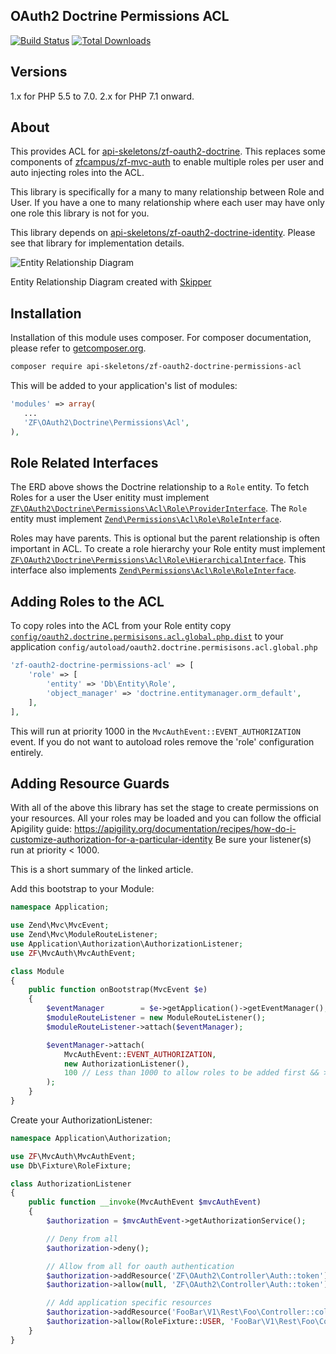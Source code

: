 OAuth2 Doctrine Permissions ACL
-------------------------------

[![Build Status](https://travis-ci.org/API-Skeletons/zf-oauth2-doctrine-permissions-acl.svg)](https://travis-ci.org/API-Skeletons/zf-oauth2-doctrine-permissions-acl)
[![Total Downloads](https://poser.pugx.org/api-skeletons/zf-oauth2-doctrine-permissions-acl/downloads)](https://packagist.org/packages/api-skeletons/zf-oauth2-doctrine-permissions-acl)


Versions
--------

1.x for PHP 5.5 to 7.0.  2.x for PHP 7.1 onward.


About
-----

This provides ACL for [api-skeletons/zf-oauth2-doctrine](https://github.com/API-Skeletons/zf-oauth2-doctrine).  This replaces some components of [zfcampus/zf-mvc-auth](https://github.com/zfcampus/zf-mvc-auth) to enable multiple roles per user and auto injecting roles into the ACL.

This library is specifically for a many to many relationship between Role and User.  If you have a one to many relationship where each user may have only one role this library is not for you.

This library depends on [api-skeletons/zf-oauth2-doctrine-identity](https://github.com/API-Skeletons/zf-oauth2-doctrine-identity).  Please see that library for implementation details.

![Entity Relationship Diagram](https://raw.githubusercontent.com/API-Skeletons/zf-oauth2-doctrine-permissions/master/media/erd.png)

Entity Relationship Diagram created with [Skipper](https://skipper18.com)


Installation
------------
Installation of this module uses composer. For composer documentation, please refer to [getcomposer.org](http://getcomposer.org/).

```sh
composer require api-skeletons/zf-oauth2-doctrine-permissions-acl
```

This will be added to your application's list of modules:

```php
'modules' => array(
   ...
   'ZF\OAuth2\Doctrine\Permissions\Acl',
),
```

Role Related Interfaces
-----------------------

The ERD above shows the Doctrine relationship to a `Role` entity.  To fetch Roles for a user the User enitity must implement [`ZF\OAuth2\Doctrine\Permissions\Acl\Role\ProviderInterface`](https://github.com/API-Skeletons/zf-oauth2-doctrine-permissions-acl/blob/master/src/Role/ProviderInterface.php).  The `Role` entity must implement [`Zend\Permissions\Acl\Role\RoleInterface`](https://github.com/zendframework/zend-permissions-acl/blob/master/src/Role/RoleInterface.php).

Roles may have parents.  This is optional but the parent relationship is often important in ACL.  To create a role hierarchy your Role entity must implement [`ZF\OAuth2\Doctrine\Permissions\Acl\Role\HierarchicalInterface`](https://github.com/API-Skeletons/zf-oauth2-doctrine-permissions-acl/blob/master/src/Role/HierarchicalInterface.php).  This interface also implements [`Zend\Permissions\Acl\Role\RoleInterface`](https://github.com/zendframework/zend-permissions-acl/blob/master/src/Role/RoleInterface.php).


Adding Roles to the ACL
-----------------------

To copy roles into the ACL from your Role entity copy [`config/oauth2.doctrine.permisisons.acl.global.php.dist`](https://github.com/API-Skeletons/zf-oauth2-doctrine-permissions-acl/blob/master/config/oauth2.doctrine.permisisons.global.php.dist) to your application `config/autoload/oauth2.doctrine.permisisons.acl.global.php`  
```php
'zf-oauth2-doctrine-permissions-acl' => [
    'role' => [
        'entity' => 'Db\Entity\Role',
        'object_manager' => 'doctrine.entitymanager.orm_default',
    ],
],
```
This will run at priority 1000 in the `MvcAuthEvent::EVENT_AUTHORIZATION` event.  If you do not want to autoload roles remove the 'role' configuration entirely.


Adding Resource Guards
-------------------------------

With all of the above this library has set the stage to create permissions on your resources.
All your roles may be loaded and you can follow the official Apigility guide:
https://apigility.org/documentation/recipes/how-do-i-customize-authorization-for-a-particular-identity
Be sure your listener(s) run at priority < 1000.

This is a short summary of the linked article.

Add this bootstrap to your Module:
```php
namespace Application;

use Zend\Mvc\MvcEvent;
use Zend\Mvc\ModuleRouteListener;
use Application\Authorization\AuthorizationListener;
use ZF\MvcAuth\MvcAuthEvent;

class Module
{
    public function onBootstrap(MvcEvent $e)
    {
        $eventManager        = $e->getApplication()->getEventManager();
        $moduleRouteListener = new ModuleRouteListener();
        $moduleRouteListener->attach($eventManager);

        $eventManager->attach(
            MvcAuthEvent::EVENT_AUTHORIZATION,
            new AuthorizationListener(),
            100 // Less than 1000 to allow roles to be added first && >= 100
        );
    }
}
```

Create your AuthorizationListener:
```php
namespace Application\Authorization;

use ZF\MvcAuth\MvcAuthEvent;
use Db\Fixture\RoleFixture;

class AuthorizationListener
{
    public function __invoke(MvcAuthEvent $mvcAuthEvent)
    {
        $authorization = $mvcAuthEvent->getAuthorizationService();

        // Deny from all
        $authorization->deny();

        // Allow from all for oauth authentication
        $authorization->addResource('ZF\OAuth2\Controller\Auth::token');
        $authorization->allow(null, 'ZF\OAuth2\Controller\Auth::token');

        // Add application specific resources
        $authorization->addResource('FooBar\V1\Rest\Foo\Controller::collection');
        $authorization->allow(RoleFixture::USER, 'FooBar\V1\Rest\Foo\Controller::collection', 'GET');
    }
}
```

